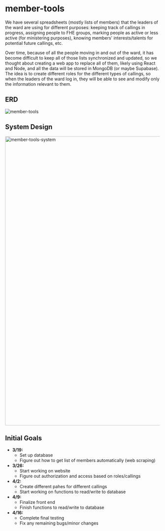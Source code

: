# member-tools

We have several spreadsheets (mostly lists of members) that the leaders of the ward are using for different purposes: keeping track of callings in progress, assigning people to FHE groups, marking people as active or less active (for ministering purposes), knowing members' interests/talents for potential future callings, etc.
 
Over time, because of all the people moving in and out of the ward, it has become difficult to keep all of those lists synchronized and updated, so we thought about creating a web app to replace all of them, likely using React and Node, and all the data will be stored in MongoDB (or maybe Supabase). The idea is to create different roles for the different types of callings, so when the leaders of the ward log in, they will be able to see and modify only the information relevant to them.

## ERD
![member-tools](https://github.com/user-attachments/assets/de345a13-1a72-424e-b069-129073fa4a95)

## System Design
<img width="939" alt="member-tools-system" src="https://github.com/user-attachments/assets/3cc80325-f551-4dc9-b447-6d7824c51cd7" />

## Initial Goals
* **3/19:**
  * Set up database
  * Figure out how to get list of members automatically (web scraping)
* **3/26:**
  * Start working on website
  * Figure out authorization and access based on roles/callings
* **4/2:**
  * Create different pahes for different callings
  * Start working on functions to read/write to database
* **4/9:**
  * Finalize front end
  * Finish functions to read/write to database
* **4/16:**
  * Complete final testing
  * Fix any remaining bugs/minor changes
